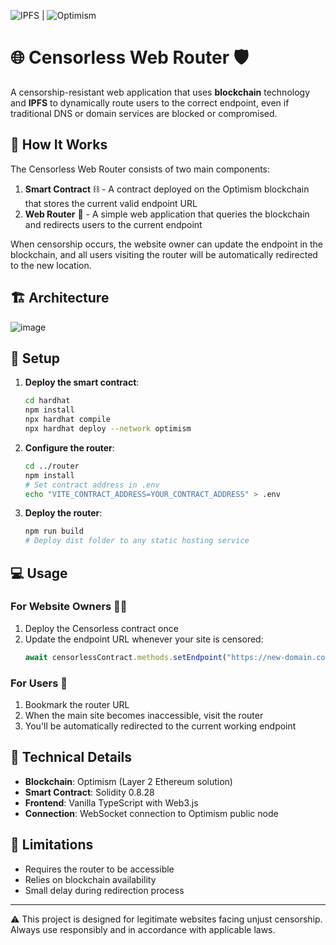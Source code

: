 ![IPFS](https://github.com/ipfs) | ![Optimism](https://github.com/ethereum-optimism/optimism)

# 🌐 Censorless Web Router 🛡️

A censorship-resistant web application that uses **blockchain** technology and **IPFS** to dynamically route users to the correct endpoint, even if traditional DNS or domain services are blocked or compromised.

## 🤔 How It Works

The Censorless Web Router consists of two main components:

1. **Smart Contract** ⛓️ - A contract deployed on the Optimism blockchain that stores the current valid endpoint URL
2. **Web Router** 🔄 - A simple web application that queries the blockchain and redirects users to the current endpoint

When censorship occurs, the website owner can update the endpoint in the blockchain, and all users visiting the router will be automatically redirected to the new location.

## 🏗️ Architecture
![image](https://github.com/user-attachments/assets/5a144dbe-78e0-4f30-a2e9-aa12adbd5f53)


## 🚀 Setup

1. **Deploy the smart contract**:
   ```bash
   cd hardhat
   npm install
   npx hardhat compile
   npx hardhat deploy --network optimism
   ```

2. **Configure the router**:
   ```bash
   cd ../router
   npm install
   # Set contract address in .env
   echo "VITE_CONTRACT_ADDRESS=YOUR_CONTRACT_ADDRESS" > .env
   ```

3. **Deploy the router**:
   ```bash
   npm run build
   # Deploy dist folder to any static hosting service
   ```

## 💻 Usage

### For Website Owners 👨‍💼

1. Deploy the Censorless contract once
2. Update the endpoint URL whenever your site is censored:
   ```javascript
   await censorlessContract.methods.setEndpoint("https://new-domain.com").send({from: ownerAddress});
   ```

### For Users 👥

1. Bookmark the router URL
2. When the main site becomes inaccessible, visit the router
3. You'll be automatically redirected to the current working endpoint

## 🔧 Technical Details

- **Blockchain**: Optimism (Layer 2 Ethereum solution)
- **Smart Contract**: Solidity 0.8.28
- **Frontend**: Vanilla TypeScript with Web3.js
- **Connection**: WebSocket connection to Optimism public node

## 🛑 Limitations

- Requires the router to be accessible
- Relies on blockchain availability
- Small delay during redirection process

---

⚠️ This project is designed for legitimate websites facing unjust censorship. Always use responsibly and in accordance with applicable laws.
